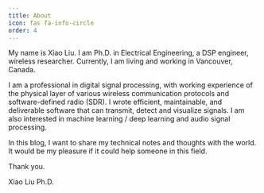 ```yaml
---
title: About
icon: fas fa-info-circle
order: 4
---
```


My name is Xiao Liu. I am Ph.D. in Electrical Engineering, a DSP engineer, wireless researcher.
Currently, I am living and working in Vancouver, Canada.

I am a professional in digital signal processing, with working experience of the physical layer of various wireless communication protocols and software-defined radio (SDR).
I wrote efficient, maintainable, and deliverable software that can transmit, detect and visualize signals.
I am also interested in machine learning / deep learning and audio signal processing.

In this blog, I want to share my technical notes and thoughts with the world. It would be my pleasure if it could help someone in this field.

Thank you.

Xiao Liu Ph.D.
